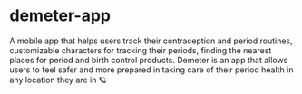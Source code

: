 # demeter-app
A mobile app that helps users track their contraception and period routines, customizable characters for tracking their periods, finding the nearest places for period and birth control products. Demeter is an app that allows users to feel safer and more prepared in taking care of their period health in any location they are in 🪐
